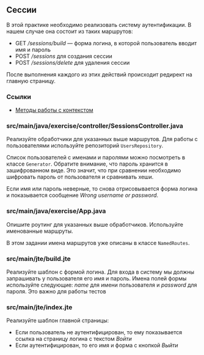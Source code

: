 ## Сессии

В этой практике необходимо реализовать систему аутентификации. В нашем случае она состоит из таких маршрутов:

* GET */sessions/build* — форма логина, в которой пользователь вводит имя и пароль
* POST */sessions* для создания сессии
* POST */sessions/delete* для удаления сессии

После выполнения каждого из этих действий происходит редирект на главную страницу.

### Ссылки

* [Методы работы с контекстом](https://javalin.io/documentation#context)

### src/main/java/exercise/controller/SessionsController.java

Реализуйте обработчики для указанных выше маршрутов. Для работы с пользователями используйте репозиторий `UsersRepository`.

Список пользователей с именами и паролями можно посмотреть в классе `Generator`. Обратите внимание, что пароль хранится в зашифрованном виде. Это значит, что при сравнении необходимо шифровать пароль от пользователя и сравнивать хеши.

Если имя или пароль неверные, то снова отрисовывается форма логина и показывается сообщение *Wrong username or password*.

### src/main/java/exercise/App.java

Опишите роутинг для указанных выше обработчиков. Используйте именованные маршруты.

В этом задании имена маршрутов уже описаны в классе `NamedRoutes`.

### src/main/jte/build.jte

Реализуйте шаблон с формой логина. Для входа в систему мы должны запрашивать у пользователя его имя и пароль. Имена полей формы используйте следующие: *name* для имени пользователя и *password* для пароля. Это важно для работы тестов

### src/main/jte/index.jte

Реализуйте шаблон главной страницы:

* Если пользователь не аутентифицирован, то ему показывается ссылка на страницу логина с текстом *Войти*
* Если аутентифицирован, то его имя и форма с кнопкой *Выйти*
